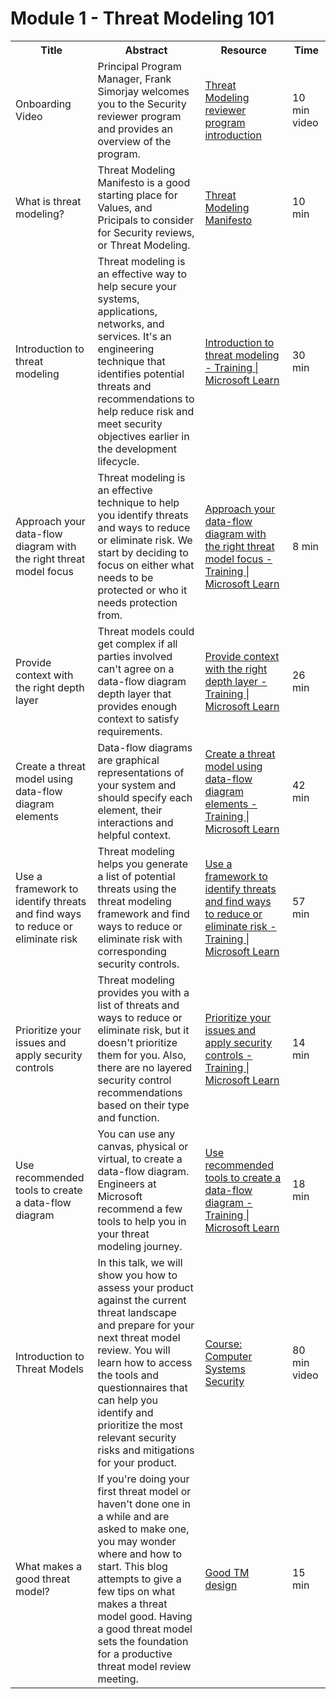 # Module 1 - Threat Modeling 101


<table>
  <colgroup>
    <col style="width: 200px;">
    <col style="width: 400px;">
    <col style="width: 300px;">
    <col style="width: 100px;">
  </colgroup>
  <tr>
    <th>Title</th>
    <th>Abstract</th>
    <th>Resource</th>
    <th>Time</th>
  </tr>
  <tr>
    <td>Onboarding Video</td>
    <td>Principal Program Manager, Frank Simorjay welcomes you to the Security reviewer program and provides an overview of the program.</td>
    <td><a href="https://youtu.be/s-YrCIGwbVs"> Threat Modeling reviewer program introduction
    <td>10 min video
  </tr>
  <tr>
    <td>What is threat modeling?</td>
    <td>Threat Modeling Manifesto is a good starting place for Values, and Pricipals to consider for Security reviews, or Threat Modeling.</td>
    <td><a href="https://www.threatmodelingmanifesto.org/"> Threat Modeling Manifesto</a></td>
    <td>10 min</td>
  </tr>
  <tr>
    <td>Introduction to threat modeling</td>
    <td>Threat modeling is an effective way to help secure your systems, applications, networks, and services. It's an engineering technique that identifies potential threats and recommendations to help reduce risk and meet security objectives earlier in the development lifecycle.</td>
    <td><a href="https://learn.microsoft.com/en-us/training/modules/tm-introduction-to-threat-modeling/"> Introduction to threat modeling - Training | Microsoft Learn</a></td>
    <td>30 min</td>
  </tr>
  <tr>
    <td>Approach your data-flow diagram with the right threat model focus</td>
    <td>Threat modeling is an effective technique to help you identify threats and ways to reduce or eliminate risk. We start by deciding to focus on either what needs to be protected or who it needs protection from.</td>
    <td><a href="https://learn.microsoft.com/en-us/training/modules/tm-approach-your-data-flow-diagram-with-the-right-threat-model-focus/">Approach your data-flow diagram with the right threat model focus - Training | Microsoft Learn</a></td>
    <td>8 min</td>
  </tr>
  <tr>
    <td>Provide context with the right depth layer</td>
    <td>Threat models could get complex if all parties involved can't agree on a data-flow diagram depth layer that provides enough context to satisfy requirements.</td>
    <td><a href="https://learn.microsoft.com/en-us/training/modules/tm-provide-context-with-the-right-depth-layer/">Provide context with the right depth layer - Training | Microsoft Learn</a></td>
    <td>26 min</td>
  </tr>
  <tr>
    <td>Create a threat model using data-flow diagram elements</td>
    <td>Data-flow diagrams are graphical representations of your system and should specify each element, their interactions and helpful context.</td>
    <td><a href="https://learn.microsoft.com/en-us/training/modules/tm-create-a-threat-model-using-foundational-data-flow-diagram-elements/">Create a threat model using data-flow diagram elements - Training | Microsoft Learn</td>
    <td>42 min</td>
  </tr>
  <tr>
    <td>Use a framework to identify threats and find ways to reduce or eliminate risk</td>
    <td>Threat modeling helps you generate a list of potential threats using the threat modeling framework and find ways to reduce or eliminate risk with corresponding security controls.</td>
    <td><a href="https://learn.microsoft.com/en-us/training/modules/tm-use-a-framework-to-identify-threats-and-find-ways-to-reduce-or-eliminate-risk/">Use a framework to identify threats and find ways to reduce or eliminate risk - Training | Microsoft Learn</a></td>
    <td>57 min</td>
  </tr>
 <tr>
    <td>Prioritize your issues and apply security controls</td>
    <td>Threat modeling provides you with a list of threats and ways to reduce or eliminate risk, but it doesn't prioritize them for you. Also, there are no layered security control recommendations based on their type and function.</td>
    <td><a href="https://learn.microsoft.com/en-us/training/modules/tm-prioritize-your-issues-and-apply-security-controls/">Prioritize your issues and apply security controls - Training | Microsoft Learn</a></td>
    <td>14 min</td>
  </tr>
  <tr>
    <td>Use recommended tools to create a data-flow diagram</td>
    <td>You can use any canvas, physical or virtual, to create a data-flow diagram. Engineers at Microsoft recommend a few tools to help you in your threat modeling journey.</td>
    <td><a href="https://learn.microsoft.com/en-us/training/modules/tm-use-recommended-tools-to-create-a-data-flow-diagram/">Use recommended tools to create a data-flow diagram - Training | Microsoft Learn</a></td>
    <td>18 min</td>
  </tr>
  <tr>
    <td>Introduction to Threat Models</td>
    <td>In this talk, we will show you how to assess your product against the current threat landscape and prepare for your next threat model review. You will learn how to access the tools and questionnaires that can help you identify and prioritize the most relevant security risks and mitigations for your product.</td>
    <td><a href="https://www.youtube.com/watch?v=GqmQg-cszw4">Course: Computer Systems Security</a></td>
    <td>80 min video</td>
  </tr>
  <tr>
    <td>What makes a good threat model?</td>
    <td>If you're doing your first threat model or haven't done one in a while and are asked to make one, you may wonder where and how to start. This blog attempts to give a few tips on what makes a threat model good. Having a good threat model sets the foundation for a productive threat model review meeting.</td>
    <td><a href="https://github.com/simorjay/PeerThreatModel/blob/main/Articles/Goodtm.md"> Good TM design</a></td>
    <td>15 min</td>
  </tr>
</table>


  

